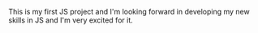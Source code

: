 This is my first JS project and I'm looking forward in developing my new skills in JS and I'm very excited for it.
